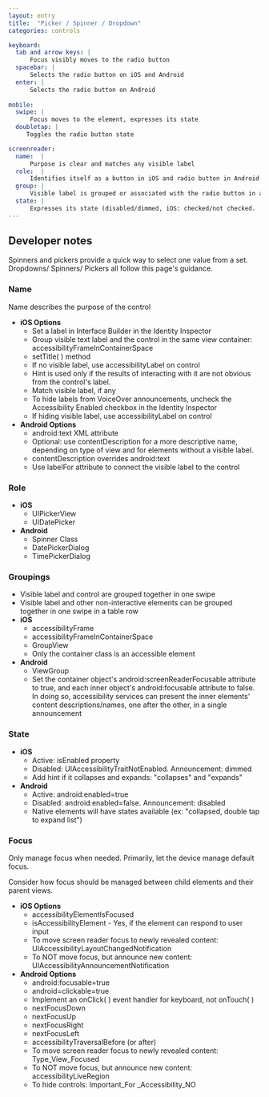 ```yaml
---
layout: entry
title:  "Picker / Spinner / Dropdown"
categories: controls

keyboard:
  tab and arrow keys: |
      Focus visibly moves to the radio button
  spacebar: |
      Selects the radio button on iOS and Android
  enter: |
      Selects the radio button on Android
        
mobile:
  swipe: |
      Focus moves to the element, expresses its state
  doubletap: |
     Toggles the radio button state

screenreader:
  name:  |
      Purpose is clear and matches any visible label
  role:  |
      Identifies itself as a button in iOS and radio button in Android
  group: |
      Visible label is grouped or associated with the radio button in a single swipe
  state: |
      Expresses its state (disabled/dimmed, iOS: checked/not checked.  Android: checked/not checked)
---
```


## Developer notes


Spinners and pickers provide a quick way to select one value from a set. Dropdowns/ Spinners/ Pickers all follow this page's guidance.

### Name

Name describes the purpose of the control

- **iOS Options**
  - Set a label in Interface Builder in the Identity Inspector
  - Group visible text label and the control in the same view container: accessibilityFrameInContainerSpace
  - setTitle( ) method
  - If no visible label, use accessibilityLabel on control
  - Hint is used only if the results of interacting with it are not obvious from the control's label.
  - Match visible label, if any
  - To hide labels from VoiceOver announcements, uncheck the Accessibility Enabled checkbox in the Identity Inspector
  - If hiding visible label, use accessibilityLabel on control
- **Android Options**  
  - android:text XML attribute
  - Optional: use contentDescription for a more descriptive name, depending on type of view and for elements without a visible label.
  - contentDescription overrides android:text  
  - Use labelFor attribute to connect the visible label to the control

### Role

- **iOS**
  - UIPickerView
  - UIDatePicker
- **Android**
  - Spinner Class  
  - DatePickerDialog
  - TimePickerDialog  

### Groupings

- Visible label and control are grouped together in one swipe
- Visible label and other non-interactive elements can be grouped together in one swipe in a table row
- **iOS**
  - accessibilityFrame
  - accessibilityFrameInContainerSpace
  - GroupView
  - Only the container class is an accessible element
- **Android**
  - ViewGroup
  - Set the container object's android:screenReaderFocusable attribute to true, and each inner object's android:focusable attribute to false. In doing so, accessibility services can present the inner elements' content descriptions/names, one after the other, in a single announcement

### State

- **iOS**  
  - Active: isEnabled property
  - Disabled: UIAccessibilityTraitNotEnabled. Announcement: dimmed
  - Add hint if it collapses and expands: "collapses" and "expands"
- **Android**  
  - Active: android:enabled=true
  - Disabled: android:enabled=false. Announcement: disabled
  - Native elements will have states available (ex: "collapsed, double tap to expand list")

### Focus

Only manage focus when needed. Primarily, let the device manage default focus.  

Consider how focus should be managed between child elements and their parent views.

- **iOS Options**
  - accessibilityElementIsFocused  
  - isAccessibilityElement - Yes, if the element can respond to user input
  - To move screen reader focus to newly revealed content: UIAccessibilityLayoutChangedNotification
  - To NOT move focus, but announce new content: UIAccessibilityAnnouncementNotification
- **Android Options**
  - android:focusable=true
  - android=clickable=true
  - Implement an onClick( ) event handler for keyboard, not onTouch( )
  - nextFocusDown
  - nextFocusUp
  - nextFocusRight
  - nextFocusLeft
  - accessibilityTraversalBefore (or after)
  - To move screen reader focus to newly revealed content: Type_View_Focused
  - To NOT move focus, but announce new content: accessibilityLiveRegion
  - To hide controls: Important_For _Accessibility_NO